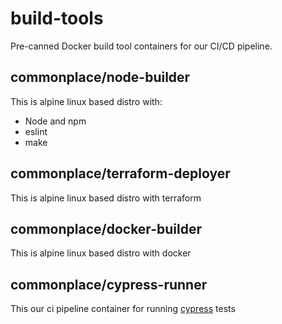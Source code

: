 # build-tools

Pre-canned Docker build tool containers for our CI/CD pipeline.
  
## commonplace/node-builder
  
This is alpine linux based distro with:
* Node and npm
* eslint
* make

## commonplace/terraform-deployer
   
This is alpine linux based distro with terraform

## commonplace/docker-builder
   
This is alpine linux based distro with docker

## commonplace/cypress-runner
   
This our ci pipeline container for running [cypress](https://www.cypress.io/) tests